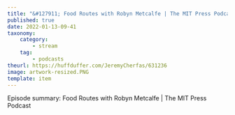 ```yaml
---
title: "&#127911; Food Routes with Robyn Metcalfe | The MIT Press Podcast"
published: true
date: 2022-01-13-09-41
taxonomy:
    category:
        - stream
    tag:
        - podcasts
theurl: https://huffduffer.com/JeremyCherfas/631236
image: artwork-resized.PNG
template: item
---
```


Episode summary: Food Routes with Robyn Metcalfe | The MIT Press Podcast
